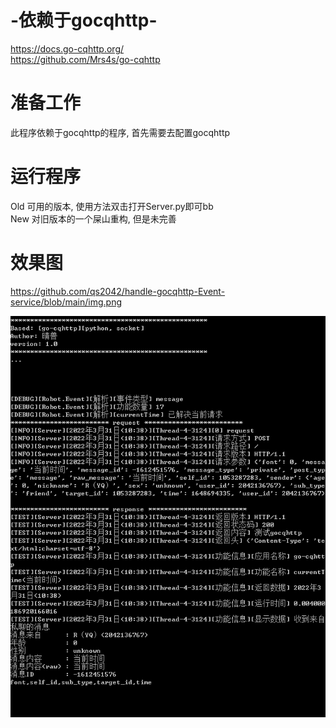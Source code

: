 # -依赖于gocqhttp-
https://docs.go-cqhttp.org/
</br>
https://github.com/Mrs4s/go-cqhttp

# 准备工作
此程序依赖于gocqhttp的程序, 首先需要去配置gocqhttp


# 运行程序
Old   可用的版本, 使用方法双击打开Server.py即可bb
</br>
New   对旧版本的一个屎山重构, 但是未完善

# 效果图
https://github.com/qs2042/handle-gocqhttp-Event-service/blob/main/img.png

![Image text](https://raw.githubusercontent.com/qs2042/handle-gocqhttp-Event-service/main/img.png)
